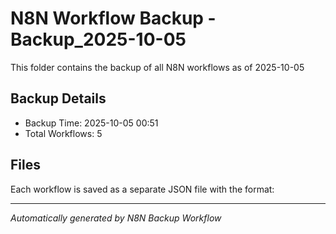 # N8N Workflow Backup - Backup_2025-10-05
This folder contains the backup of all N8N workflows as of 2025-10-05

## Backup Details
- Backup Time: 2025-10-05 00:51
- Total Workflows: 5

## Files
Each workflow is saved as a separate JSON file with the format:

---

*Automatically generated by N8N Backup Workflow*
